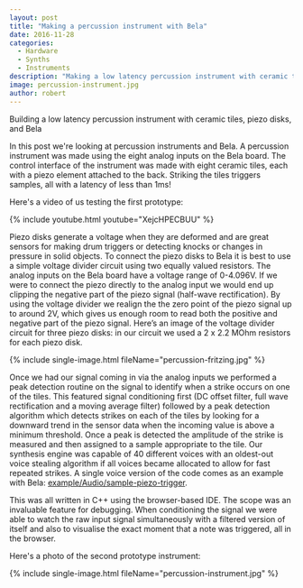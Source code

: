 ```yaml
---
layout: post
title: "Making a percussion instrument with Bela"
date: 2016-11-28
categories:
  - Hardware
  - Synths
  - Instruments
description: "Making a low latency percussion instrument with ceramic tiles, piezo disks, and Bela"
image: percussion-instrument.jpg
author: robert
---
```


Building a low latency percussion instrument with ceramic tiles, piezo disks, and Bela

In this post we're looking at percussion instruments and Bela. A percussion instrument was made using the eight analog inputs on the Bela board. The control interface of the instrument was made with eight ceramic tiles, each with a piezo element attached to the back. Striking the tiles triggers samples, all with a latency of less than 1ms!

Here's a video of us testing the first prototype:

{% include youtube.html youtube="XejcHPECBUU" %}

Piezo disks generate a voltage when they are deformed and are great sensors for making drum triggers or detecting knocks or changes in pressure in solid objects. To connect the piezo disks to Bela it is best to use a simple voltage divider circuit using two equally valued resistors. The analog inputs on the Bela board have a voltage range of 0-4.096V. If we were to connect the piezo directly to the analog input we would end up clipping the negative part of the piezo signal (half-wave rectification). By using the voltage divider we realign the the zero point of the piezo signal up to around 2V, which gives us enough room to read both the positive and negative part of the piezo signal. Here’s an image of the voltage divider circuit for three piezo disks: in our circuit we used a 2 x 2.2 MOhm resistors for each piezo disk.

{% include single-image.html fileName="percussion-fritzing.jpg" %}

Once we had our signal coming in via the analog inputs we performed a peak detection routine on the signal to identify when a strike occurs on one of the tiles. This featured signal conditioning first (DC offset filter, full wave rectification and a moving average filter) followed by a peak detection algorithm which detects strikes on each of the tiles by looking for a downward trend in the sensor data when the incoming value is above a minimum threshold. Once a peak is detected the amplitude of the strike is measured and then assigned to a sample appropriate to the tile. Our synthesis engine was capable of 40 different voices with an oldest-out voice stealing algorithm if all voices became allocated to allow for fast repeated strikes. A single voice version of the code comes as an example with Bela: [example/Audio/sample-piezo-trigger](https://github.com/BelaPlatform/Bela/tree/master/examples/04-Audio).

This was all written in C++ using the browser-based IDE. The scope was an invaluable feature for debugging. When conditioning the signal we were able to watch the raw input signal simultaneously with a filtered version of itself and also to visualise the exact moment that a note was triggered, all in the browser.

Here's a photo of the second prototype instrument:

{% include single-image.html fileName="percussion-instrument.jpg" %}
